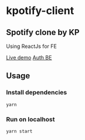 # kpotify-client

## Spotify clone by KP

Using ReactJs for FE

[Live demo](https://kpotify.vercel.app)
[Auth BE](https://github.com/kptankhoa/kpotify-server)

## Usage
### Install dependencies
``
yarn
``
### Run on localhost
``
yarn start
``
